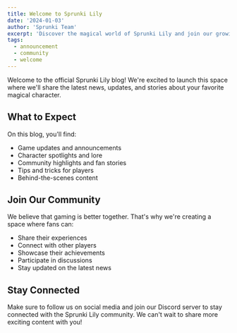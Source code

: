 ```yaml
---
title: Welcome to Sprunki Lily
date: '2024-01-03'
author: 'Sprunki Team'
excerpt: 'Discover the magical world of Sprunki Lily and join our growing community of players and fans.'
tags:
  - announcement
  - community
  - welcome
---
```


Welcome to the official Sprunki Lily blog! We're excited to launch this space where we'll share the latest news, updates, and stories about your favorite magical character.

## What to Expect

On this blog, you'll find:

- Game updates and announcements
- Character spotlights and lore
- Community highlights and fan stories
- Tips and tricks for players
- Behind-the-scenes content

## Join Our Community

We believe that gaming is better together. That's why we're creating a space where fans can:

- Share their experiences
- Connect with other players
- Showcase their achievements
- Participate in discussions
- Stay updated on the latest news

## Stay Connected

Make sure to follow us on social media and join our Discord server to stay connected with the Sprunki Lily community. We can't wait to share more exciting content with you!